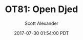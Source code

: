 ---
layout: podcast
title: "OT81: Open Djed"
author: Scott Alexander
description: https://slatestarcodex.com/2017/07/30/ot81-open-djed/
date: 2017-07-30 01:54:00 PDT
length: 391395
duration: 98
guid: ot81-open-djed
---